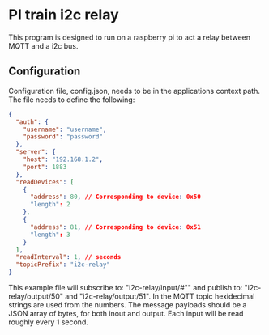 # PI train i2c relay

This program is designed to run on a raspberry pi to act a relay between MQTT and a i2c bus.

## Configuration

Configuration file, config.json, needs to be in the applications context path. The file needs to define the following:

```JSON
{
  "auth": {
    "username": "username",
    "password": "password"
  },
  "server": {
    "host": "192.168.1.2",
    "port": 1883
  },
  "readDevices": [
    {
      "address": 80, // Corresponding to device: 0x50
      "length": 2
    },
    {
      "address": 81, // Corresponding to device: 0x51
      "length": 3
    }
  ],
  "readInterval": 1, // seconds
  "topicPrefix": "i2c-relay"
}
```

This example file will subscribe to: "i2c-relay/input/#"" and publish to: "i2c-relay/output/50" and "i2c-relay/output/51". In the MQTT topic hexidecimal strings are used from the numbers. The message payloads should be a JSON array of bytes, for both inout and output. Each input will be read roughly every 1 second.
